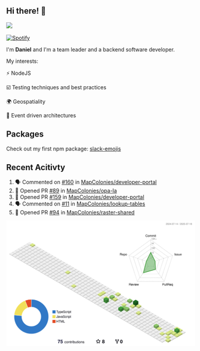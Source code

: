 ## Hi there! 👋

<p>
  <img src="https://github-readme-stats.vercel.app/api?username=syncush&theme=tokyonight">
</p>

[![Spotify](https://novatorem-rust.vercel.app/api/spotify)](https://open.spotify.com/user/syncush)

I'm **Daniel** and I'm a team leader and a backend software developer.

My interests:

⚡ NodeJS

☑️ Testing techniques and best practices

🌍 Geospatiality

🧠 Event driven architectures

## Packages
Check out my first npm package: [slack-emojis](https://www.npmjs.com/package/slack-emojis)

## Recent Acitivty
<!--START_SECTION:activity-->
1. 🗣 Commented on [#160](https://github.com/MapColonies/developer-portal/pull/160#issuecomment-3088667981) in [MapColonies/developer-portal](https://github.com/MapColonies/developer-portal)
2. 💪 Opened PR [#89](https://github.com/MapColonies/opa-la/pull/89) in [MapColonies/opa-la](https://github.com/MapColonies/opa-la)
3. 💪 Opened PR [#159](https://github.com/MapColonies/developer-portal/pull/159) in [MapColonies/developer-portal](https://github.com/MapColonies/developer-portal)
4. 🗣 Commented on [#11](https://github.com/MapColonies/lookup-tables/pull/11#issuecomment-3043695282) in [MapColonies/lookup-tables](https://github.com/MapColonies/lookup-tables)
5. 💪 Opened PR [#94](https://github.com/MapColonies/raster-shared/pull/94) in [MapColonies/raster-shared](https://github.com/MapColonies/raster-shared)
<!--END_SECTION:activity-->

![contrib](./profile-3d-contrib/profile-green-animate.svg)
